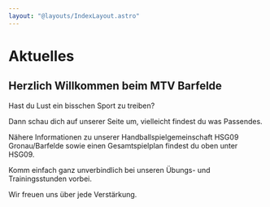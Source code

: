 ```yaml
---
layout: "@layouts/IndexLayout.astro"
---
```


# Aktuelles

## Herzlich Willkommen beim MTV Barfelde

Hast du Lust ein bisschen Sport zu treiben?

Dann schau dich auf unserer Seite um, vielleicht findest du was Passendes.

Nähere Informationen zu unserer Handballspielgemeinschaft HSG09 Gronau/Barfelde
sowie einen Gesamtspielplan findest du oben unter HSG09.

Komm einfach ganz unverbindlich bei unseren Übungs- und Trainingsstunden vorbei.

Wir freuen uns über jede Verstärkung.
